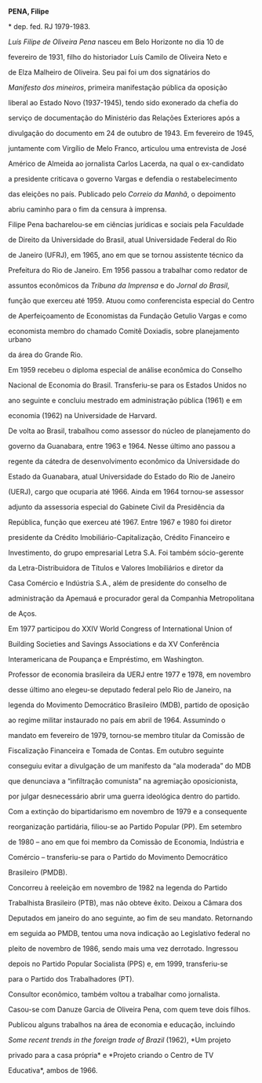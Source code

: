 **PENA, Filipe**



\* dep. fed. RJ 1979-1983.



*Luís Filipe de Oliveira Pena* nasceu em Belo Horizonte no dia 10 de

fevereiro de 1931, filho do historiador Luís Camilo de Oliveira Neto e

de Elza Malheiro de Oliveira. Seu pai foi um dos signatários do

*Manifesto dos mineiros*, primeira manifestação pública da oposição

liberal ao Estado Novo (1937-1945), tendo sido exonerado da chefia do

serviço de documentação do Ministério das Relações Exteriores após a

divulgação do documento em 24 de outubro de 1943. Em fevereiro de 1945,

juntamente com Virgílio de Melo Franco, articulou uma entrevista de José

Américo de Almeida ao jornalista Carlos Lacerda, na qual o ex-candidato

a presidente criticava o governo Vargas e defendia o restabelecimento

das eleições no país. Publicado pelo *Correio da Manhã*, o depoimento

abriu caminho para o fim da censura à imprensa.



Filipe Pena bacharelou-se em ciências jurídicas e sociais pela Faculdade

de Direito da Universidade do Brasil, atual Universidade Federal do Rio

de Janeiro (UFRJ), em 1965, ano em que se tornou assistente técnico da

Prefeitura do Rio de Janeiro. Em 1956 passou a trabalhar como redator de

assuntos econômicos da *Tribuna da Imprensa* e do *Jornal do Brasil*,

função que exerceu até 1959. Atuou como conferencista especial do Centro

de Aperfeiçoamento de Economistas da Fundação Getulio Vargas e como

economista membro do chamado Comitê Doxiadis, sobre planejamento urbano

da área do Grande Rio.



Em 1959 recebeu o diploma especial de análise econômica do Conselho

Nacional de Economia do Brasil. Transferiu-se para os Estados Unidos no

ano seguinte e concluiu mestrado em administração pública (1961) e em

economia (1962) na Universidade de Harvard.



De volta ao Brasil, trabalhou como assessor do núcleo de planejamento do

governo da Guanabara, entre 1963 e 1964. Nesse último ano passou a

regente da cátedra de desenvolvimento econômico da Universidade do

Estado da Guanabara, atual Universidade do Estado do Rio de Janeiro

(UERJ), cargo que ocuparia até 1966. Ainda em 1964 tornou-se assessor

adjunto da assessoria especial do Gabinete Civil da Presidência da

República, função que exerceu até 1967. Entre 1967 e 1980 foi diretor

presidente da Crédito Imobiliário-Capitalização, Crédito Financeiro e

Investimento, do grupo empresarial Letra S.A. Foi também sócio-gerente

da Letra-Distribuidora de Títulos e Valores Imobiliários e diretor da

Casa Comércio e Indústria S.A., além de presidente do conselho de

administração da Apemauá e procurador geral da Companhia Metropolitana

de Aços.



Em 1977 participou do XXIV World Congress of International Union of

Building Societies and Savings Associations e da XV Conferência

Interamericana de Poupança e Empréstimo, em Washington.



Professor de economia brasileira da UERJ entre 1977 e 1978, em novembro

desse último ano elegeu-se deputado federal pelo Rio de Janeiro, na

legenda do Movimento Democrático Brasileiro (MDB), partido de oposição

ao regime militar instaurado no país em abril de 1964. Assumindo o

mandato em fevereiro de 1979, tornou-se membro titular da Comissão de

Fiscalização Financeira e Tomada de Contas. Em outubro seguinte

conseguiu evitar a divulgação de um manifesto da “ala moderada” do MDB

que denunciava a “infiltração comunista” na agremiação oposicionista,

por julgar desnecessário abrir uma guerra ideológica dentro do partido.



Com a extinção do bipartidarismo em novembro de 1979 e a consequente

reorganização partidária, filiou-se ao Partido Popular (PP). Em setembro

de 1980 – ano em que foi membro da Comissão de Economia, Indústria e

Comércio – transferiu-se para o Partido do Movimento Democrático

Brasileiro (PMDB).



Concorreu à reeleição em novembro de 1982 na legenda do Partido

Trabalhista Brasileiro (PTB), mas não obteve êxito. Deixou a Câmara dos

Deputados em janeiro do ano seguinte, ao fim de seu mandato. Retornando

em seguida ao PMDB, tentou uma nova indicação ao Legislativo federal no

pleito de novembro de 1986, sendo mais uma vez derrotado. Ingressou

depois no Partido Popular Socialista (PPS) e, em 1999, transferiu-se

para o Partido dos Trabalhadores (PT).



Consultor econômico, também voltou a trabalhar como jornalista.



Casou-se com Danuze Garcia de Oliveira Pena, com quem teve dois filhos.



Publicou alguns trabalhos na área de economia e educação, incluindo

*Some recent trends in the foreign trade of Brazil* (1962), *Um projeto

privado para a casa própria* e *Projeto criando o Centro de TV

Educativa*, ambos de 1966.



